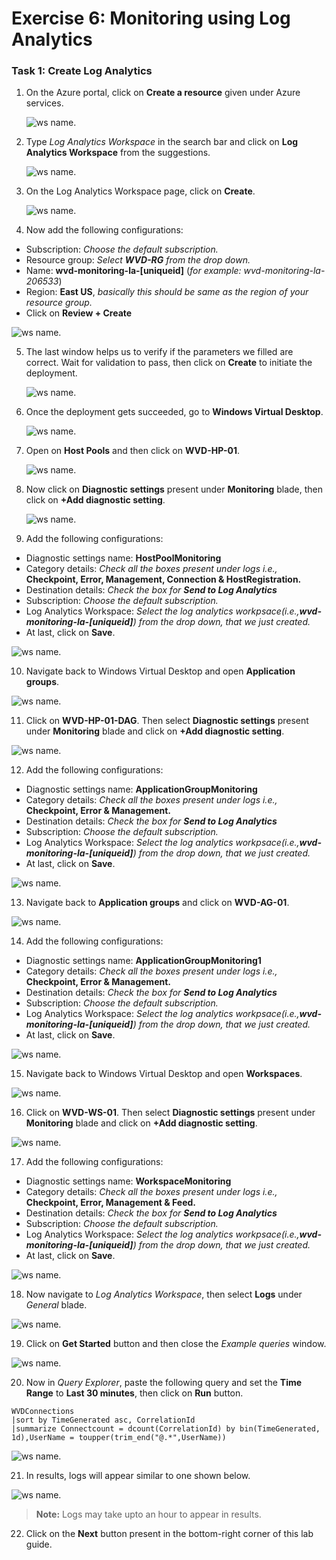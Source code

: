 # Exercise 6: Monitoring using Log Analytics

### **Task 1: Create Log Analytics**

1. On the Azure portal, click on **Create a resource** given under Azure services.

   ![ws name.](media/wiw.png)

2. Type *Log Analytics Workspace* in the search bar and click on **Log Analytics Workspace** from the suggestions.

   ![ws name.](media/wiw1.png)

3. On the Log Analytics Workspace page, click on **Create**.

   ![ws name.](media/wiw2.png)

4. Now add the following configurations:

  - Subscription: *Choose the default subscription.*
  - Resource group: *Select **WVD-RG** from the drop down.*
  - Name: **wvd-monitoring-la-[uniqueid]** (*for example: wvd-monitoring-la-206533*)
  - Region: **East US**, *basically this should be same as the region of your resource group.*
  - Click on **Review + Create**

   ![ws name.](media/wiw3.png)

5. The last window helps us to verify if the parameters we filled are correct. Wait for validation to pass, then click on **Create** to initiate the deployment.

   ![ws name.](media/wiw18.png)

6. Once the deployment gets succeeded, go to **Windows Virtual Desktop**.

   ![ws name.](media/64.png)

7. Open on **Host Pools** and then click on **WVD-HP-01**.

   ![ws name.](media/wiw12.png)

8. Now click on **Diagnostic settings** present under **Monitoring** blade, then click on **+Add diagnostic setting**.

   ![ws name.](media/wiw5.png)

9. Add the following configurations:

  - Diagnostic settings name: **HostPoolMonitoring**
  - Category details: *Check all the boxes present under logs i.e.,* **Checkpoint, Error, Management, Connection & HostRegistration.** 
  - Destination details: *Check the box for **Send to Log Analytics***
  - Subscription: *Choose the default subscription.*
  - Log Analytics Workspace: *Select the log analytics workpsace(i.e.,**wvd-monitoring-la-[uniqueid]**) from the drop down, that we just created.*
  - At last, click on **Save**.

   ![ws name.](media/wiw6.png)

10. Navigate back to Windows Virtual Desktop and open **Application groups**.

   ![ws name.](media/wiw10.png)
   
11. Click on **WVD-HP-01-DAG**. Then select **Diagnostic settings** present under **Monitoring** blade and click on **+Add diagnostic setting**.

   ![ws name.](media/wiw7.png) 
   
12. Add the following configurations:

  - Diagnostic settings name: **ApplicationGroupMonitoring**
  - Category details: *Check all the boxes present under logs i.e.,* **Checkpoint, Error & Management.** 
  - Destination details: *Check the box for **Send to Log Analytics***
  - Subscription: *Choose the default subscription.*
  - Log Analytics Workspace: *Select the log analytics workpsace(i.e.,**wvd-monitoring-la-[uniqueid]**) from the drop down, that we just created.*
  - At last, click on **Save**.

   ![ws name.](media/wiw8.png)
   
13. Navigate back to **Application groups** and click on **WVD-AG-01**.

   ![ws name.](media/wiw21.png)

14. Add the following configurations:

  - Diagnostic settings name: **ApplicationGroupMonitoring1**
  - Category details: *Check all the boxes present under logs i.e.,* **Checkpoint, Error & Management.** 
  - Destination details: *Check the box for **Send to Log Analytics***
  - Subscription: *Choose the default subscription.*
  - Log Analytics Workspace: *Select the log analytics workpsace(i.e.,**wvd-monitoring-la-[uniqueid]**) from the drop down, that we just created.*
  - At last, click on **Save**.

   ![ws name.](media/wiw22.png)

15. Navigate back to Windows Virtual Desktop and open **Workspaces**.

   ![ws name.](media/wiw9.png)
   
16. Click on **WVD-WS-01**. Then select **Diagnostic settings** present under **Monitoring** blade and click on **+Add diagnostic setting**.    
   
   ![ws name.](media/wiw11.png)
 
17. Add the following configurations:

  - Diagnostic settings name: **WorkspaceMonitoring**
  - Category details: *Check all the boxes present under logs i.e.,* **Checkpoint, Error, Management & Feed.** 
  - Destination details: *Check the box for **Send to Log Analytics***
  - Subscription: *Choose the default subscription.*
  - Log Analytics Workspace: *Select the log analytics workpsace(i.e.,**wvd-monitoring-la-[uniqueid]**) from the drop down, that we just created.*
  - At last, click on **Save**.  
   
   ![ws name.](media/wiw13.png)
   
18. Now navigate to *Log Analytics Workspace*, then select **Logs** under *General* blade. 

   ![ws name.](media/wiw14.png)

19. Click on **Get Started** button and then close the *Example queries* window.

   ![ws name.](media/wiw15.png)

20. Now in *Query Explorer*, paste the following query and set the **Time Range** to **Last 30 minutes**, then click on **Run** button.

   ```
   WVDConnections 
   |sort by TimeGenerated asc, CorrelationId
   |summarize Connectcount = dcount(CorrelationId) by bin(TimeGenerated, 1d),UserName = toupper(trim_end("@.*",UserName))
   ```
   
   ![ws name.](media/wiw23.png)

21. In results, logs will appear similar to one shown below.

   ![ws name.](media/wiw17.png)

> **Note:** Logs may take upto an hour to appear in results.

22. Click on the **Next** button present in the bottom-right corner of this lab guide.





